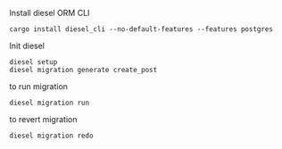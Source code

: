 
Install diesel ORM CLI
```shell
cargo install diesel_cli --no-default-features --features postgres
```

Init diesel
```shell
diesel setup
diesel migration generate create_post
```

to run migration 
```shell
diesel migration run
```

to revert migration
```shell
diesel migration redo
```

